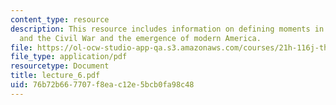 ```yaml
---
content_type: resource
description: This resource includes information on defining moments in American history,
  and the Civil War and the emergence of modern America.
file: https://ol-ocw-studio-app-qa.s3.amazonaws.com/courses/21h-116j-the-civil-war-and-reconstruction-fall-2005/76b72b667707f8eac12e5bcb0fa98c48_lecture_6.pdf
file_type: application/pdf
resourcetype: Document
title: lecture_6.pdf
uid: 76b72b66-7707-f8ea-c12e-5bcb0fa98c48
---
```

